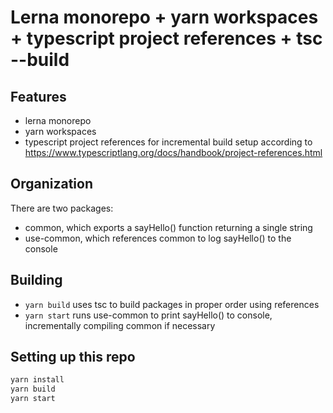 # Lerna monorepo + yarn workspaces + typescript project references + tsc --build

## Features

- lerna monorepo
- yarn workspaces
- typescript project references for incremental build setup according to https://www.typescriptlang.org/docs/handbook/project-references.html

## Organization

There are two packages:

- common, which exports a sayHello() function returning a single string
- use-common, which references common to log sayHello() to the console

## Building

- `yarn build` uses tsc to build packages in proper order using references
- `yarn start` runs use-common to print sayHello() to console, incrementally compiling common if necessary

## Setting up this repo

```bash
yarn install
yarn build
yarn start
```
